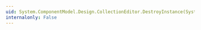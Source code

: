 ```yaml
---
uid: System.ComponentModel.Design.CollectionEditor.DestroyInstance(System.Object)
internalonly: False
---
```

